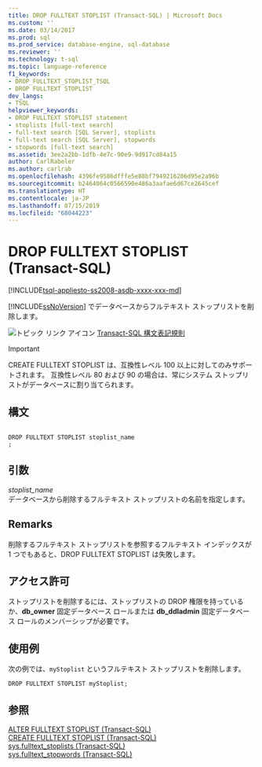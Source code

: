 ```yaml
---
title: DROP FULLTEXT STOPLIST (Transact-SQL) | Microsoft Docs
ms.custom: ''
ms.date: 03/14/2017
ms.prod: sql
ms.prod_service: database-engine, sql-database
ms.reviewer: ''
ms.technology: t-sql
ms.topic: language-reference
f1_keywords:
- DROP_FULLTEXT_STOPLIST_TSQL
- DROP FULLTEXT STOPLIST
dev_langs:
- TSQL
helpviewer_keywords:
- DROP FULLTEXT STOPLIST statement
- stoplists [full-text search]
- full-text search [SQL Server], stoplists
- full-text search [SQL Server], stopwords
- stopwords [full-text search]
ms.assetid: 3ee2a2bb-1dfb-4e7c-90e9-9d917cd84a15
author: CarlRabeler
ms.author: carlrab
ms.openlocfilehash: 4396fe9586dfffe5e88bf7949216206d95e2a96b
ms.sourcegitcommit: b2464064c0566590e486a3aafae6d67ce2645cef
ms.translationtype: HT
ms.contentlocale: ja-JP
ms.lasthandoff: 07/15/2019
ms.locfileid: "68044223"
---
```

# <a name="drop-fulltext-stoplist-transact-sql"></a>DROP FULLTEXT STOPLIST (Transact-SQL)
[!INCLUDE[tsql-appliesto-ss2008-asdb-xxxx-xxx-md](../../includes/tsql-appliesto-ss2008-asdb-xxxx-xxx-md.md)]

  [!INCLUDE[ssNoVersion](../../includes/ssnoversion-md.md)] でデータベースからフルテキスト ストップリストを削除します。  
  
 ![トピック リンク アイコン](../../database-engine/configure-windows/media/topic-link.gif "トピック リンク アイコン") [Transact-SQL 構文表記規則](../../t-sql/language-elements/transact-sql-syntax-conventions-transact-sql.md)  
  
> [!IMPORTANT]  
>  CREATE FULLTEXT STOPLIST は、互換性レベル 100 以上に対してのみサポートされます。 互換性レベル 80 および 90 の場合は、常にシステム ストップリストがデータベースに割り当てられます。  
  
## <a name="syntax"></a>構文  
  
```  
  
DROP FULLTEXT STOPLIST stoplist_name  
;  
```  
  
## <a name="arguments"></a>引数  
 *stoplist_name*  
 データベースから削除するフルテキスト ストップリストの名前を指定します。  
  
## <a name="remarks"></a>Remarks  
 削除するフルテキスト ストップリストを参照するフルテキスト インデックスが 1 つでもあると、DROP FULLTEXT STOPLIST は失敗します。  
  
## <a name="permissions"></a>アクセス許可  
 ストップリストを削除するには、ストップリストの DROP 権限を持っているか、**db_owner** 固定データベース ロールまたは **db_ddladmin** 固定データベース ロールのメンバーシップが必要です。  
  
## <a name="examples"></a>使用例  
 次の例では、`myStoplist` というフルテキスト ストップリストを削除します。  
  
```  
DROP FULLTEXT STOPLIST myStoplist;  
```  
  
## <a name="see-also"></a>参照  
 [ALTER FULLTEXT STOPLIST &#40;Transact-SQL&#41;](../../t-sql/statements/alter-fulltext-stoplist-transact-sql.md)   
 [CREATE FULLTEXT STOPLIST &#40;Transact-SQL&#41;](../../t-sql/statements/create-fulltext-stoplist-transact-sql.md)   
 [sys.fulltext_stoplists &#40;Transact-SQL&#41;](../../relational-databases/system-catalog-views/sys-fulltext-stoplists-transact-sql.md)   
 [sys.fulltext_stopwords &#40;Transact-SQL&#41;](../../relational-databases/system-catalog-views/sys-fulltext-stopwords-transact-sql.md)  
  
  
